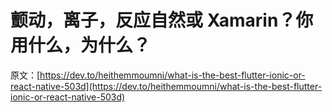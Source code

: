 # 颤动，离子，反应自然或 Xamarin？你用什么，为什么？

原文：[https://dev.to/heithemmoumni/what-is-the-best-flutter-ionic-or-react-native-503d](https://dev.to/heithemmoumni/what-is-the-best-flutter-ionic-or-react-native-503d)